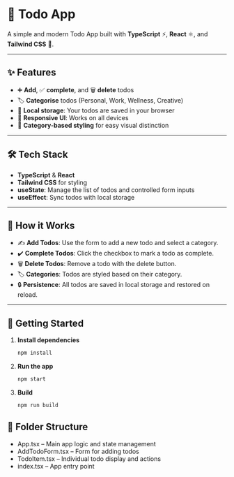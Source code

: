 # 📝 Todo App

A simple and modern Todo App built with **TypeScript** ⚡, **React** ⚛️, and **Tailwind CSS** 🎨.

---

## ✨ Features

- ➕ **Add**, ✅ **complete**, and 🗑️ **delete** todos
- 🏷️ **Categorise** todos (Personal, Work, Wellness, Creative)
- 💾 **Local storage**: Your todos are saved in your browser
- 📱 **Responsive UI**: Works on all devices
- 🎨 **Category-based styling** for easy visual distinction
---

## 🛠️ Tech Stack

- **TypeScript** & **React**
- **Tailwind CSS** for styling
- **useState**: Manage the list of todos and controlled form inputs
- **useEffect**: Sync todos with local storage

---

## 🚀 How it Works

- ✍️ **Add Todos**: Use the form to add a new todo and select a category.
- ✔️ **Complete Todos**: Click the checkbox to mark a todo as complete.
- 🗑️ **Delete Todos**: Remove a todo with the delete button.
- 🏷️ **Categories**: Todos are styled based on their category.
- 🔒 **Persistence**: All todos are saved in local storage and restored on reload.

---

## 🏁 Getting Started

1. **Install dependencies**  
   ```bash
   npm install
   ```
2. **Run the app**  
   ```bash
   npm start
   ```
3. **Build**  
   ```bash
   npm run build
   ```

## 📁 Folder Structure
- App.tsx – Main app logic and state management
- AddTodoForm.tsx – Form for adding todos
- TodoItem.tsx – Individual todo display and actions
- index.tsx – App entry point

